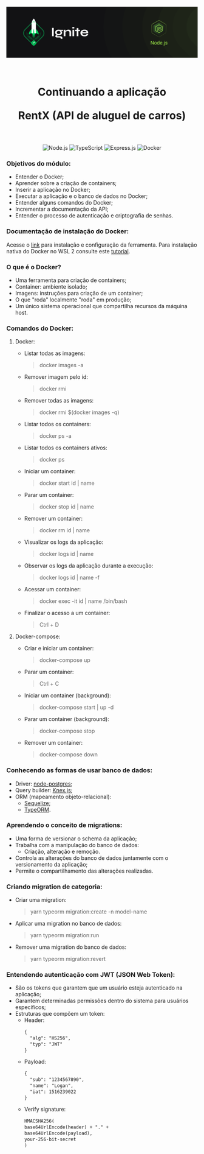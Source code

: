 <p align="center">
  <img src="../.github/capa-ignite-nodejs.png" alt="Ignite Node.js">
</p>

<br>

<h1 align="center">
  Continuando a aplicação

  <br>

  RentX (API de aluguel de carros)
</h1>

<br>

<p align="center">
  <img src="https://img.shields.io/badge/Node.js-339933?style=for-the-badge&logo=nodedotjs&logoColor=white" alt="Node.js">
  <img src="https://img.shields.io/badge/TypeScript-007ACC?style=for-the-badge&logo=typescript&logoColor=white" alt="TypeScript">
  <img src="https://img.shields.io/badge/Express.js-000000?style=for-the-badge&logo=express&logoColor=white" alt="Express.js">
  <img src="https://img.shields.io/badge/Docker-2CA5E0?style=for-the-badge&logo=docker&logoColor=white" alt="Docker">
</p>

### Objetivos do módulo:
- Entender o Docker;
- Aprender sobre a criação de containers;
- Inserir a aplicação no Docker;
- Executar a aplicação e o banco de dados no Docker;
- Entender alguns comandos do Docker;
- Incrementar a documentação da API;
- Entender o processo de autenticação e criptografia de senhas.

### Documentação de instalação do Docker:
Acesse o [link](https://bit.ly/3FDHsh1) para instalação e configuração da ferramenta. Para instalação nativa do Docker no WSL 2 consulte este [tutorial](https://bit.ly/3FFG9xK).

### O que é o Docker?
- Uma ferramenta para criação de containers;
- Container: ambiente isolado;
- Imagens: instruções para criação de um container;
- O que "roda" localmente "roda" em produção;
- Um único sistema operacional que compartilha recursos da máquina host.

### Comandos do Docker:
1. Docker:
   - Listar todas as imagens:
     > docker images -a
   - Remover imagem pelo id:
     > docker rmi <id-da-imagem>
   - Remover todas as imagens:
     > docker rmi $(docker images -q)
   - Listar todos os containers:
     > docker ps -a
   - Listar todos os containers ativos:
     > docker ps
   - Iniciar um container:
     > docker start id | name
   - Parar um container:
     > docker stop id | name
   - Remover um container:
     > docker rm id | name
   - Visualizar os logs da aplicação:
     > docker logs id | name
   - Observar os logs da aplicação durante a execução:
     > docker logs id | name -f
   - Acessar um container:
     > docker exec -it id | name /bin/bash
   - Finalizar o acesso a um container:
     > Ctrl + D

2. Docker-compose:
   - Criar e iniciar um container:
     > docker-compose up
   - Parar um container:
     > Ctrl + C
   - Iniciar um container (background):
     > docker-compose start | up -d
   - Parar um container (background):
     > docker-compose stop
   - Remover um container:
     > docker-compose down

### Conhecendo as formas de usar banco de dados:
- Driver: [node-postgres](https://node-postgres.com/);
- Query builder: [Knex.js](https://knexjs.org/);
- ORM (mapeamento objeto-relacional):
  - [Sequelize](https://sequelize.org/);
  - [TypeORM](https://typeorm.io/#/).

### Aprendendo o conceito de migrations:
- Uma forma de versionar o schema da aplicação;
- Trabalha com a manipulação do banco de dados:
  - Criação, alteração e remoção.
- Controla as alterações do banco de dados juntamente com o versionamento da aplicação;
- Permite o compartilhamento das alterações realizadas.

### Criando migration de categoria:
- Criar uma migration:
  > yarn typeorm migration:create -n model-name
- Aplicar uma migration no banco de dados:
  > yarn typeorm migration:run
- Remover uma migration do banco de dados:
  > yarn typeorm migration:revert

### Entendendo autenticação com JWT (JSON Web Token):
- São os tokens que garantem que um usuário esteja autenticado na aplicação;
- Garantem determinadas permissões dentro do sistema para usuários específicos;
- Estruturas que compõem um token:
  - Header:
    ```{JSON}
    {
      "alg": "HS256",
      "typ": "JWT"
    }
    ```
  - Payload:
    ```{JSON}
    {
      "sub": "1234567890",
      "name": "Logan",
      "iat": 1516239022
    }
    ```
  - Verify signature:
    ```
    HMACSHA256(
    base64UrlEncode(header) + "." +
    base64UrlEncode(payload),
    your-256-bit-secret
    )
    ```
